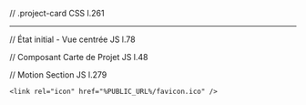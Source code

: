 // .project-card CSS l.261

--------------------------------------------------------------------

// État initial - Vue centrée JS l.78

// Composant Carte de Projet JS l.48      

// Motion Section JS l.279

    <link rel="icon" href="%PUBLIC_URL%/favicon.ico" />